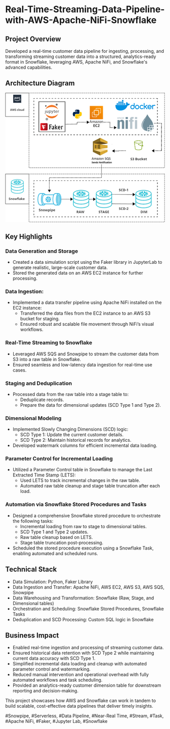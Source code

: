 # Real-Time-Streaming-Data-Pipeline-with-AWS-Apache-NiFi-Snowflake

## Project Overview

Developed a real-time customer data pipeline for ingesting, processing, and transforming streaming customer data into a structured, analytics-ready format in Snowflake, leveraging AWS, Apache NiFi, and Snowflake's advanced capabilities.

## Architecture Diagram

![Data Pipeline Architecture Diagram](https://github.com/Ehan-Ghalib/Real-Time-Streaming-Data-Pipeline-with-AWS-Apache-NiFi-Snowflake/blob/cca75c4ee92818b7014ff4e8ed9b9ab6b25c4c9a/Architecture%20Diagram%20-%20Real-Time%20Streaming%20Data%20Pipeline%20with%20AWS-Apache-NiFi-Snowflake.png)

## Key Highlights

### Data Generation and Storage

- Created a data simulation script using the Faker library in JupyterLab to generate realistic, large-scale customer data.
- Stored the generated data on an AWS EC2 instance for further processing.

### Data Ingestion:

- Implemented a data transfer pipeline using Apache NiFi installed on the EC2 instance:
  - Transferred the data files from the EC2 instance to an AWS S3 bucket for staging.
  - Ensured robust and scalable file movement through NiFi’s visual workflows.

### Real-Time Streaming to Snowflake

- Leveraged AWS SQS and Snowpipe to stream the customer data from S3 into a raw table in Snowflake.
- Ensured seamless and low-latency data ingestion for real-time use cases.

### Staging and Deduplication

- Processed data from the raw table into a stage table to:
  - Deduplicate records.
  - Prepare the data for dimensional updates (SCD Type 1 and Type 2).

### Dimensional Modeling

- Implemented Slowly Changing Dimensions (SCD) logic:
  - SCD Type 1: Update the current customer details.
  - SCD Type 2: Maintain historical records for analytics.
- Developed watermark columns for efficient incremental data loading.

### Parameter Control for Incremental Loading

- Utilized a Parameter Control table in Snowflake to manage the Last Extracted Time Stamp (LETS):
  - Used LETS to track incremental changes in the raw table.
  - Automated raw table cleanup and stage table truncation after each load.

### Automation via Snowflake Stored Procedures and Tasks

- Designed a comprehensive Snowflake stored procedure to orchestrate the following tasks:
	- Incremental loading from raw to stage to dimensional tables.
	- SCD Type 1 and Type 2 updates.
	- Raw table cleanup based on LETS.
	- Stage table truncation post-processing.
- Scheduled the stored procedure execution using a Snowflake Task, enabling automated and scheduled runs.

## Technical Stack

- Data Simulation: Python, Faker Library
- Data Ingestion and Transfer: Apache NiFi, AWS EC2, AWS S3, AWS SQS, Snowpipe
- Data Warehousing and Transformation: Snowflake (Raw, Stage, and Dimensional tables)
- Orchestration and Scheduling: Snowflake Stored Procedures, Snowflake Tasks
- Deduplication and SCD Processing: Custom SQL logic in Snowflake

## Business Impact

- Enabled real-time ingestion and processing of streaming customer data.
- Ensured historical data retention with SCD Type 2 while maintaining current data accuracy with SCD Type 1.
- Simplified incremental data loading and cleanup with automated parameter control and watermarking.
- Reduced manual intervention and operational overhead with fully automated workflows and task scheduling.
- Provided an analytics-ready customer dimension table for downstream reporting and decision-making.

This project showcases how AWS and Snowflake can work in tandem to build scalable, cost-effective data pipelines that deliver timely insights.

#Snowpipe, #Serverless, #Data Pipeline, #Near-Real Time, #Stream, #Task, #Apache NiFi, #Faker, #Jupyter Lab, #Snowflake

